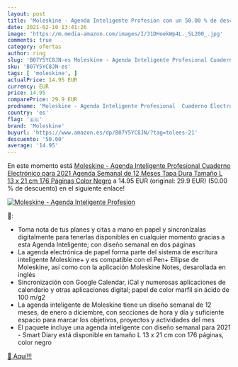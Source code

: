 ```yaml
---
layout: post
title: 'Moleskine - Agenda Inteligente Profesion con un 50.00 % de descuento'
date: 2021-02-10 13:41:26
image: 'https://m.media-amazon.com/images/I/31DHoekWp4L._SL200_.jpg'
comments: true
category: ofertas
author: ring
slug: 'B07Y5YC8JN-es Moleskine - Agenda Inteligente Profesional Cuaderno...'
sku: 'B07Y5YC8JN-es'
tags: [ 'moleskine', ]
actualPrice: 14.95 EUR
currency: EUR
price: 14.95
comparePrice: 29.9 EUR
prodname: 'Moleskine - Agenda Inteligente Profesional  Cuaderno Electrónico para 2021  Agenda Semanal de 12 Meses  Tapa Dura  Tamaño L 13 x 21 cm  176 Páginas  Color Negro'
country: 'es'
flag: '🇪🇸'
brand: 'Moleskine'
buyurl: 'https://www.amazon.es/dp/B07Y5YC8JN/?tag=tolees-21'
descuento: '50.00'
average: '14.95'
---
```


En este momento está [Moleskine - Agenda Inteligente Profesional  Cuaderno Electrónico para 2021  Agenda Semanal de 12 Meses  Tapa Dura  Tamaño L 13 x 21 cm  176 Páginas  Color Negro](https://www.amazon.es/dp/B07Y5YC8JN/?tag=tolees-21) a 14.95 EUR (original: 29.9 EUR) (50.00 %  de descuento) en el siguiente enlace!

[![Moleskine - Agenda Inteligente Profesion](https://m.media-amazon.com/images/I/31DHoekWp4L._SL200_.jpg)](https://www.amazon.es/dp/B07Y5YC8JN/?tag=tolees-21)

🔎:

- Toma nota de tus planes y citas a mano en papel y sincronízalas digitalmente para tenerlas disponibles en cualquier momento gracias a esta Agenda Inteligente; con diseño semanal en dos páginas
- La agenda electrónica de papel forma parte del sistema de escritura inteligente Moleskine+ y es compatible con el Pen+ Ellipse de Moleskine, así como con la aplicación Moleskine Notes, desarollada en inglés
- Sincronización con Google Calendar, iCal y numerosas aplicaciones de calendario y otras aplicaciones digital; papel de color marfil sin ácido de 100 m/g2
- La agenda inteligente de Moleskine tiene un diseño semanal de 12 meses, de enero a diciembre, con secciones de hora y día y suficiente espacio para marcar los objetivos, proyectos y actividades del mes
- El paquete incluye una agenda inteligente con diseño semanal para 2021 - Smart Diary está disponible en tamaño L 13 x 21 cm con 176 páginas, color negro

[🛒 Aquí!!!](https://www.amazon.es/dp/B07Y5YC8JN/?tag=tolees-21)
